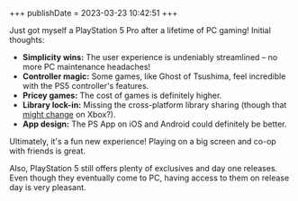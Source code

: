 +++
publishDate = 2023-03-23 10:42:51
+++

Just got myself a PlayStation 5 Pro after a lifetime of PC gaming! Initial
thoughts:

* **Simplicity wins:** The user experience is undeniably streamlined – no
  more PC maintenance headaches!
* **Controller magic:** Some games, like Ghost of Tsushima, feel incredible
  with the PS5 controller's features.
* **Pricey games:** The cost of games is definitely higher.
* **Library lock-in:** Missing the cross-platform library sharing (though
  that [might
  change](https://www.theverge.com/news/633478/microsoft-xbox-steam-games-support-ui)
  on Xbox?).
* **App design:** The PS App on iOS and Android could definitely be better.

Ultimately, it's a fun new experience! Playing on a big screen and co-op with
friends is great.

Also, PlayStation 5 still offers plenty of exclusives and day one releases. Even
though they eventually come to PC, having access to them on release day is very
pleasant.
